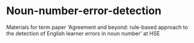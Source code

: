 # Noun-number-error-detection
Materials for term paper 'Agreement and beyond: rule-based approach to the detection of English learner errors in noun number' at HSE
